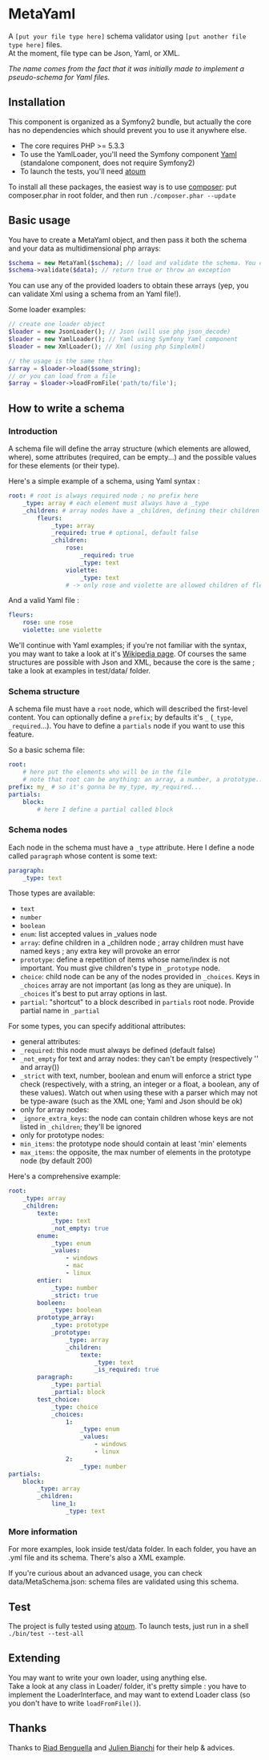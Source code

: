 # MetaYaml

A `[put your file type here]` schema validator using `[put another file type here]` files.  
At the moment, file type can be Json, Yaml, or XML.

_The name comes from the fact that it was initially made to implement a pseudo-schema for Yaml files._

## Installation

This component is organized as a Symfony2 bundle, but actually the core has no dependencies which should prevent you to use it anywhere else.

* The core requires PHP >= 5.3.3
* To use the YamlLoader, you'll need the Symfony component [Yaml](https://github.com/symfony/Yaml) (standalone component, does not require Symfony2)
* To launch the tests, you'll need [atoum](https://github.com/mageekguy/atoum)

To install all these packages, the easiest way is to use [composer](http://getcomposer.org): put composer.phar in root folder, and then run `./composer.phar --update`

## Basic usage

You have to create a MetaYaml object, and then pass it both the schema and your data as multidimensional php arrays:
```php
$schema = new MetaYaml($schema); // load and validate the schema. You can skip validation by passing false as second argument.
$schema->validate($data); // return true or throw an exception
```

You can use any of the provided loaders to obtain these arrays (yep, you can validate Xml using a schema from an Yaml file!).

Some loader examples:
```php
// create one loader object
$loader = new JsonLoader(); // Json (will use php json_decode)
$loader = new YamlLoader(); // Yaml using Symfony Yaml component
$loader = new XmlLoader(); // Xml (using php SimpleXml)

// the usage is the same then
$array = $loader->load($some_string);
// or you can load from a file
$array = $loader->loadFromFile('path/to/file');
```

## How to write a schema

### Introduction

A schema file will define the array structure (which elements are allowed, where), some attributes (required, can be empty...) and the possible values for these elements (or their type).

Here's a simple example of a schema, using Yaml syntax :
```yaml
root: # root is always required node ; no prefix here
    _type: array # each element must always have a _type
    _children: # array nodes have a _children, defining their children
        fleurs:
            _type: array
            _required: true # optional, default false
            _children:
                rose:
                    _required: true
                    _type: text
                violette:
                    _type: text
                # -> only rose and violette are allowed children of fleurs
```

And a valid Yaml file :
```yaml
fleurs:
    rose: une rose
    violette: une violette
```

We'll continue with Yaml examples; if you're not familiar with the syntax, you may want to take a look at it's [Wikipedia page](http://en.wikipedia.org/wiki/YAML).
Of courses the same structures are possible with Json and XML, because the core is the same ; take a look at examples in test/data/ folder.

### Schema structure

A schema file must have a `root` node, which will described the first-level content.
You can optionally define a `prefix`; by defaults it's `_` (`_type`, `_required`...).
You have to define a `partials` node if you want to use this feature.

So a basic schema file:
```yaml
root:
    # here put the elements who will be in the file
    # note that root can be anything: an array, a number, a prototype...
prefix: my_ # so it's gonna be my_type, my_required...
partials:
    block:
        # here I define a partial called block
```

### Schema nodes

Each node in the schema must have a `_type` attribute.
Here I define a node called `paragraph` whose content is some text:
```yaml
paragraph:
    _type: text
```

Those types are available:

* `text`
* `number`
* `boolean`
* `enum`: list accepted values in _values node
* `array`: define children in a _children node ; array children must have named keys ; any extra key will provoke an error
* `prototype`: define a repetition of items whose name/index is not important. You must give children's type in `_prototype` node.
* `choice`: child node can be any of the nodes provided in `_choices`. Keys in `_choices` array are not important (as long as they are unique). In `_choices` it's best to put array options in last.
* `partial`: "shortcut" to a block described in `partials` root node. Provide partial name in `_partial`

For some types, you can specify additional attributes:

* general attributes:
 * `_required`: this node must always be defined (default false)
 * `_not_empty` for text and array nodes: they can't be empty (respectively '' and array())
 * `_strict` with text, number, boolean and enum will enforce a strict type check (respectively, with a string, an integer or a float, a boolean, any of these values).
 Watch out when using these with a parser which may not be type-aware (such as the XML one; Yaml and Json should be ok)
* only for array nodes:
 * `_ignore_extra_keys`: the node can contain children whose keys are not listed in `_children`; they'll be ignored
* only for prototype nodes:
 * `min_items`: the prototype node should contain at least 'min' elements
 * `max_items`: the opposite, the max number of elements in the prototype node (by default 200)

Here's a comprehensive example:
```yaml
root:
    _type: array
    _children:
        texte:
            _type: text
            _not_empty: true
        enume:
            _type: enum
            _values:
                - windows
                - mac
                - linux
        entier:
            _type: number
            _strict: true
        booleen:
            _type: boolean
        prototype_array:
            _type: prototype
            _prototype:
                _type: array
                _children:
                    texte:
                        _type: text
                        _is_required: true
        paragraph:
            _type: partial
            _partial: block
        test_choice:
            _type: choice
            _choices:
                1:
                    _type: enum
                    _values:
                        - windows
                        - linux
                2:
                    _type: number
partials:
    block:
        _type: array
        _children:
            line_1:
                _type: text
```

### More information

For more examples, look inside test/data folder.
In each folder, you have an .yml file and its schema. There's also a XML example.

If you're curious about an advanced usage, you can check data/MetaSchema.json: schema files are validated using this schema.

## Test

The project is fully tested using [atoum](https://github.com/mageekguy/atoum).
To launch tests, just run in a shell `./bin/test --test-all`

## Extending

You may want to write your own loader, using anything else.  
Take a look at any class in Loader/ folder, it's pretty simple :
you have to implement the LoaderInterface, and may want to extend Loader class (so you don't have to write `loadFromFile()`).

## Thanks

Thanks to [Riad Benguella](https://github.com/youknowriad) and [Julien Bianchi](https://github.com/jubianchi) for their help & advices.